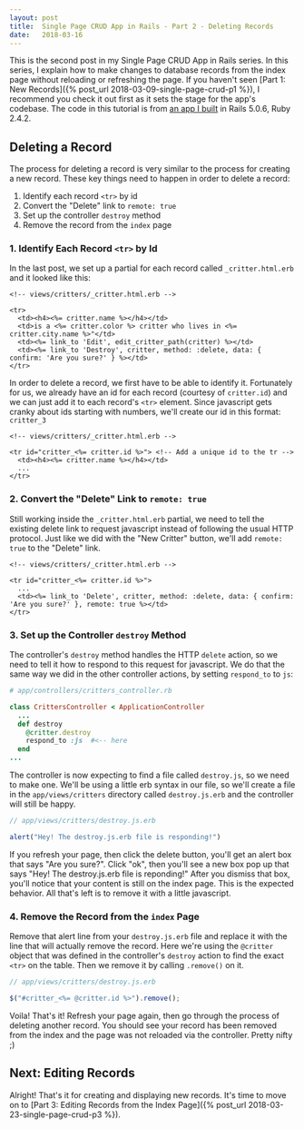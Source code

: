 ```yaml
---
layout: post
title:  Single Page CRUD App in Rails - Part 2 - Deleting Records
date:   2018-03-16
---
```


This is the second post in my Single Page CRUD App in Rails series. In this series, I explain how to make changes to database records from the index page without reloading or refreshing the page. If you haven't seen [Part 1: New Records]({% post_url 2018-03-09-single-page-crud-p1 %}), I recommend you check it out first as it sets the stage for the app's codebase. The code in this tutorial is from [an app I built](https://github.com/lortza/single_page_crud) in Rails 5.0.6, Ruby 2.4.2.

## Deleting a Record
The process for deleting a record is very similar to the process for creating a new record. These key things need to happen in order to delete a record:

1. Identify each record `<tr>` by id
2. Convert the "Delete" link to `remote: true`
3. Set up the controller `destroy` method
4. Remove the record from the `index` page


### 1. Identify Each Record `<tr>` by Id
In the last post, we set up a partial for each record called `_critter.html.erb` and it looked like this:

```erb
<!-- views/critters/_critter.html.erb -->

<tr>
  <td><h4><%= critter.name %></h4></td>
  <td>is a <%= critter.color %> critter who lives in <%= critter.city.name %>"</td>
  <td><%= link_to 'Edit', edit_critter_path(critter) %></td>
  <td><%= link_to 'Destroy', critter, method: :delete, data: { confirm: 'Are you sure?' } %></td>
</tr>
```

In order to delete a record, we first have to be able to identify it. Fortunately for us, we already have an id for each record (courtesy of `critter.id`) and we can just add it to each record's `<tr>` element. Since javascript gets cranky about ids starting with numbers, we'll create our id in this format: `critter_3`

```erb
<!-- views/critters/_critter.html.erb -->

<tr id="critter_<%= critter.id %>"> <!-- Add a unique id to the tr -->
  <td><h4><%= critter.name %></h4></td>
  ...
</tr>
```

### 2. Convert the "Delete" Link to `remote: true`
Still working inside the `_critter.html.erb` partial, we need to tell the existing delete link to request javascript instead of following the usual HTTP protocol. Just like we did with the "New Critter" button, we'll add `remote: true` to the "Delete" link.

```erb
<!-- views/critters/_critter.html.erb -->

<tr id="critter_<%= critter.id %>">
  ...
  <td><%= link_to 'Delete', critter, method: :delete, data: { confirm: 'Are you sure?' }, remote: true %></td>
</tr>
```

### 3. Set up the Controller `destroy` Method
The controller's `destroy` method handles the HTTP `delete` action, so we need to tell it how to respond to this request for javascript. We do that the same way we did in the other controller actions, by setting `respond_to` to `js`:

```ruby
# app/controllers/critters_controller.rb

class CrittersController < ApplicationController
  ...
  def destroy
    @critter.destroy
    respond_to :js  #<-- here
  end
...
```

The controller is now expecting to find a file called `destroy.js`, so we need to make one. We'll be using a little erb syntax in our file, so we'll create a file in the `app/views/critters` directory called `destroy.js.erb` and the controller will still be happy.

```js
// app/views/critters/destroy.js.erb

alert("Hey! The destroy.js.erb file is responding!")
```

If you refresh your page, then click the delete button, you'll get an alert box that says "Are you sure?". Click "ok", then you'll see a new box pop up that says "Hey! The destroy.js.erb file is reponding!" After you dismiss that box, you'll notice that your content is still on the index page. This is the expected behavior. All that's left is to remove it with a little javascript.

### 4. Remove the Record from the `index` Page
Remove that alert line from your `destroy.js.erb` file and replace it with the line that will actually remove the record. Here we're using the `@critter` object that was defined in the controller's `destroy` action to find the exact `<tr>` on the table. Then we remove it by calling `.remove()` on it.

```js
// app/views/critters/destroy.js.erb

$("#critter_<%= @critter.id %>").remove();

```

Voila! That's it! Refresh your page again, then go through the process of deleting another record. You should see your record has been removed from the index and the page was not reloaded via the controller. Pretty nifty ;)

## Next: Editing Records
Alright! That's it for creating and displaying new records. It's time to move on to [Part 3: Editing Records from the Index Page]({% post_url 2018-03-23-single-page-crud-p3 %}).


